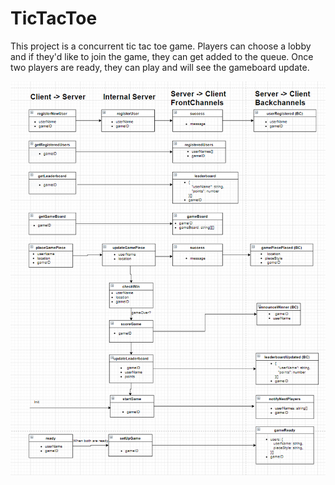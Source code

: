 # TicTacToe

This project is a concurrent tic tac toe game. Players can choose a lobby and if they'd like to join the game, they can get added to the queue. Once two players are ready, they can play and will see the gameboard update.

![Tic Tac Toe Client/Server Contract Diagram](./static/tictactoearch.png)